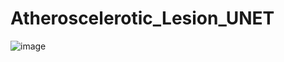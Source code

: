 # Atheroscelerotic_Lesion_UNET
![image](https://github.com/wdgstl/Atheroscelerotic_Lesion_UNET/assets/117789564/92285ef3-e8d9-4b3e-9346-be8035d6d6b0)
